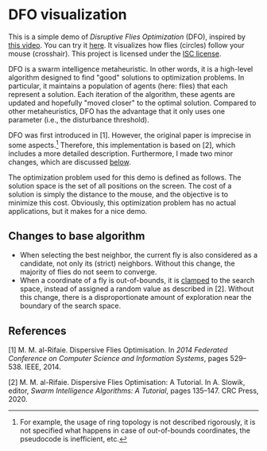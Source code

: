 # DFO visualization

This is a simple demo of *Disruptive Flies Optimization* (DFO), inspired by [this video](https://youtu.be/VZGp0Dv01rE).
You can try it [here](https://gijs-pennings.github.io/dispersive-flies). It visualizes how flies (circles) follow your mouse (crosshair).
This project is licensed under the [ISC license](LICENSE.txt).

DFO is a swarm intelligence metaheuristic. In other words, it is a high-level algorithm designed to find "good" solutions to optimization problems. In particular, it maintains a population of agents (here: flies) that each represent a solution. Each iteration of the algorithm, these agents are updated and hopefully "moved closer" to the optimal solution.
Compared to other metaheuristics, DFO has the advantage that it only uses one parameter (i.e., the disturbance threshold).

DFO was first introduced in [1].
However, the original paper is imprecise in some aspects.[^1] Therefore, this implementation is based on [2], which includes a more detailed description.
Furthermore, I made two minor changes, which are discussed [below](#changes-to-base-algorithm).

[^1]: For example, the usage of ring topology is not described rigorously, it is not specified what happens in case of out-of-bounds coordinates, the pseudocode is inefficient, etc.

The optimization problem used for this demo is defined as follows.
The solution space is the set of all positions on the screen.
The cost of a solution is simply the distance to the mouse, and the objective is to minimize this cost.
Obviously, this optimization problem has no actual applications, but it makes for a nice demo.


## Changes to base algorithm

- When selecting the best neighbor, the current fly is also considered as a candidate, not only its (strict) neighbors. Without this change, the majority of flies do not seem to converge.
- When a coordinate of a fly is out-of-bounds, it is [clamped](https://en.wikipedia.org/wiki/Clamping_(graphics)) to the search space, instead of assigned a random value as described in [2]. Without this change, there is a disproportionate amount of exploration near the boundary of the search space.


## References

[1] M. M. al-Rifaie. Dispersive Flies Optimisation. In *2014 Federated Conference on Computer Science and Information Systems*, pages 529–538. IEEE, 2014.

[2] M. M. al-Rifaie. Dispersive Flies Optimisation: A Tutorial. In A. Slowik, editor, *Swarm Intelligence Algorithms: A Tutorial*, pages 135–147. CRC Press, 2020.
